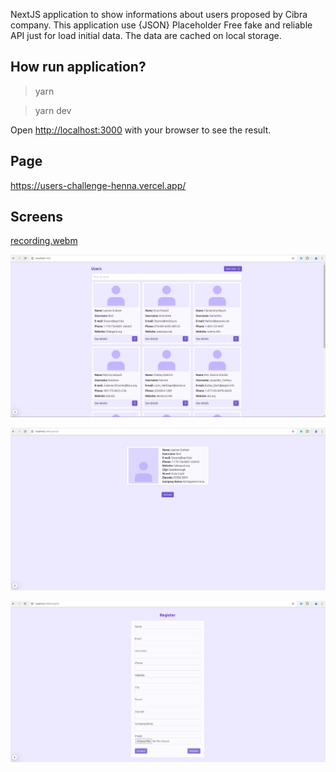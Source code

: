 NextJS application to show informations about users proposed by Cibra company. This application use {JSON} Placeholder
Free fake and reliable API just for load initial data. The data are cached on local storage.

## How run application?

> yarn 

> yarn dev

Open [http://localhost:3000](http://localhost:3000) with your browser to see the result.


## Page

https://users-challenge-henna.vercel.app/


## Screens

[recording.webm](https://github.com/user-attachments/assets/27940513-00ab-4159-8eb7-0fe34533edfa)


![alt text](/public/users.png)

![alt text](/public/details.png)

![alt text](/public/register.png)